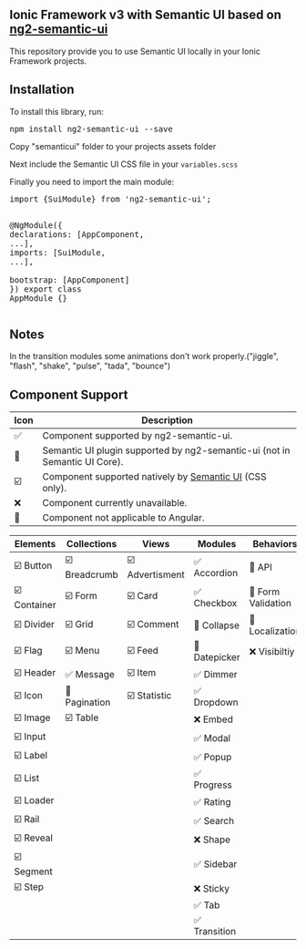 ## Ionic Framework v3 with Semantic UI based on   <a href="https://edcarroll.github.io/ng2-semantic-ui/">ng2-semantic-ui</a>

This repository provide you to use Semantic UI locally in your Ionic Framework projects.

## Installation 
<p>To install this library, run:</p>
<demo-codeblock language="bash" _nghost-c7="">
<pre>npm <span class="token function">install</span> ng2-semantic-ui --save</pre>
</demo-codeblock>
<p>Copy "semanticui" folder to your projects assets folder</p>    
<p>Next include the Semantic UI CSS file in your <code>variables.scss</code></p>
<p>Finally you need to import the main module:</p>
<demo-codeblock  language="typescript">
<pre><span>import</span> <span>{</span>SuiModule<span>}</span> from <span>'ng2-semantic-ui'</span><span>;</span>

@<span>NgModule</span><span>(</span><span>{</span>
    declarations<span>:</span> <span>[</span>AppComponent<span>,</span> <span>.</span><span>.</span><span>.</span><span>]</span><span>,</span>
    imports<span>:</span> <span>[</span>SuiModule<span>,</span> <span >.</span><span>.</span><span>.</span><span>]</span><span>,</span>  
    bootstrap<span>:</span> <span >[</span>AppComponent<span>]</span>
<span>}</span><span>)</span>
<span>export</span> <span>class</span> <span>AppModule</span> <span>{</span><span>}</span>
</pre>
</demo-codeblock>

## Notes

In the transition modules some animations don't work properly.("jiggle", "flash", "shake", "pulse", "tada", "bounce")


## Component Support

|           Icon          |                                      Description                                    |
|-------------------------|-------------------------------------------------------------------------------------|
| :white_check_mark:      | Component supported by ng2-semantic-ui.                                             |
| :rocket:                | Semantic UI plugin supported by ng2-semantic-ui (not in Semantic UI Core).          |
| :ballot_box_with_check: | Component supported natively by [Semantic UI](https://semantic-ui.com/) (CSS only). |
| :x:                     | Component currently unavailable.                                                    |
| :no_entry_sign:         | Component not applicable to Angular.                                                |

|              Elements              |            Collections             |                   Views                  |              Modules              |              Behaviors              |
|------------------------------------|------------------------------------|------------------------------------------|-----------------------------------|-------------------------------------|
| :ballot_box_with_check: Button     | :ballot_box_with_check: Breadcrumb | :ballot_box_with_check: Advertisment     | :white_check_mark: Accordion      | :no_entry_sign: API                 |
| :ballot_box_with_check: Container  | :ballot_box_with_check: Form       | :ballot_box_with_check: Card             | :white_check_mark: Checkbox       | :no_entry_sign: Form Validation     |
| :ballot_box_with_check: Divider    | :ballot_box_with_check: Grid       | :ballot_box_with_check: Comment          | :rocket: Collapse                 | :rocket: Localization               |
| :ballot_box_with_check: Flag       | :ballot_box_with_check: Menu       | :ballot_box_with_check: Feed             | :rocket: Datepicker               | :x: Visibiltiy                      |
| :ballot_box_with_check: Header     | :white_check_mark: Message         | :ballot_box_with_check: Item             | :white_check_mark: Dimmer         |                                     |
| :ballot_box_with_check: Icon       | :rocket: Pagination                | :ballot_box_with_check: Statistic        | :white_check_mark: Dropdown       |                                     |
| :ballot_box_with_check: Image      | :ballot_box_with_check: Table      |                                          | :x: Embed                         |                                     |
| :ballot_box_with_check: Input      |                                    |                                          | :white_check_mark: Modal          |                                     |
| :ballot_box_with_check: Label      |                                    |                                          | :white_check_mark: Popup          |                                     |
| :ballot_box_with_check: List       |                                    |                                          | :white_check_mark: Progress       |                                     |
| :ballot_box_with_check: Loader     |                                    |                                          | :white_check_mark: Rating         |                                     |
| :ballot_box_with_check: Rail       |                                    |                                          | :white_check_mark: Search         |                                     |
| :ballot_box_with_check: Reveal     |                                    |                                          | :x: Shape                         |                                     |
| :ballot_box_with_check: Segment    |                                    |                                          | :white_check_mark: Sidebar        |                                     |
| :ballot_box_with_check: Step       |                                    |                                          | :x: Sticky                        |                                     |
|                                    |                                    |                                          | :white_check_mark: Tab            |                                     |
|                                    |                                    |                                          | :white_check_mark: Transition     |                                     |

